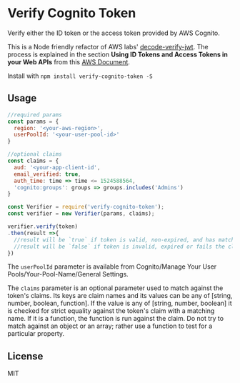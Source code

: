 # Verify Cognito Token

Verify either the ID token or the access token provided by AWS Cognito.

This is a Node friendly refactor of AWS labs' [decode-verify-jwt](https://github.com/awslabs/aws-support-tools/blob/master/Cognito/decode-verify-jwt/decode-verify-jwt.js). The process is explained in the section __Using ID Tokens and Access Tokens in your Web APIs__ from this [AWS Document](https://docs.aws.amazon.com/cognito/latest/developerguide/amazon-cognito-user-pools-using-tokens-with-identity-providers.html).

Install with `npm install verify-cognito-token -S`

## Usage

```javascript
//required params
const params = {
  region: '<your-aws-region>',
  userPoolId: '<your-user-pool-id>'
}

//optional claims
const claims = {
  aud: '<your-app-client-id',
  email_verified: true,
  auth_time: time => time <= 1524588564,
  'cognito:groups': groups => groups.includes('Admins')
}

const Verifier = require('verify-cognito-token');
const verifier = new Verifier(params, claims);

verifier.verify(token)
.then(result =>{
  //result will be `true` if token is valid, non-expired, and has matching claims
  //result will be `false` if token is invalid, expired or fails the claims check
})

```

The `userPoolId` parameter is available from Cognito/Manage Your User Pools/Your-Pool-Name/General Settings. 

The `claims` parameter is an optional parameter used to match against the token's claims. Its keys are claim names and its values can be any of [string, number, boolean, function]. If the value is any of [string, number, boolean] it is checked for strict equality against the token's claim with a matching name. If it is a function, the function is run against the claim. Do not try to match against an object or an array; rather use a function to test for a particular property.

## License

MIT